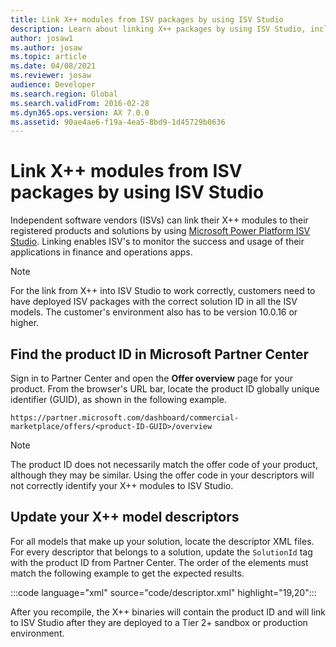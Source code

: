 ```yaml
---
title: Link X++ modules from ISV packages by using ISV Studio
description: Learn about linking X++ packages by using ISV Studio, including an outline on finding product IDs in Microsoft Partner Center.
author: josaw1
ms.author: josaw
ms.topic: article
ms.date: 04/08/2021
ms.reviewer: josaw
audience: Developer
ms.search.region: Global
ms.search.validFrom: 2016-02-28
ms.dyn365.ops.version: AX 7.0.0
ms.assetid: 90ae4ae6-f19a-4ea5-8bd9-1d45729b0636
---
```


# Link X++ modules from ISV packages by using ISV Studio

Independent software vendors (ISVs) can link their X++ modules to their registered products and solutions by using [Microsoft Power Platform ISV Studio](/powerapps/developer/data-platform/isv-app-management). Linking enables ISV's to monitor the success and usage of their applications in finance and operations apps.

> [!NOTE]
> For the link from X++ into ISV Studio to work correctly, customers need to have deployed ISV packages with the correct solution ID in all the ISV models. The customer's environment also has to be version 10.0.16 or higher.

## Find the product ID in Microsoft Partner Center

Sign in to Partner Center and open the **Offer overview** page for your product. From the browser's URL bar, locate the product ID globally unique identifier (GUID), as shown in the following example.

```HTTP
https://partner.microsoft.com/dashboard/commercial-marketplace/offers/<product-ID-GUID>/overview
```

> [!NOTE]
> The product ID does not necessarily match the offer code of your product, although they may be similar. Using the offer code in your descriptors will not correctly identify your X++ modules to ISV Studio.

## Update your X++ model descriptors

For all models that make up your solution, locate the descriptor XML files. For every descriptor that belongs to a solution, update the `SolutionId` tag with the product ID from Partner Center. The order of the elements must match the following example to get the expected results.

:::code language="xml" source="code/descriptor.xml" highlight="19,20":::

After you recompile, the X++ binaries will contain the product ID and will link to ISV Studio after they are deployed to a Tier 2+ sandbox or production environment.


